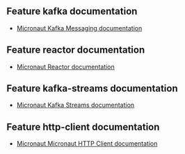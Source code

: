 ## Feature kafka documentation

- [Micronaut Kafka Messaging documentation](https://micronaut-projects.github.io/micronaut-kafka/latest/guide/index.html)

## Feature reactor documentation

- [Micronaut Reactor documentation](https://micronaut-projects.github.io/micronaut-reactor/snapshot/guide/index.html)

## Feature kafka-streams documentation

- [Micronaut Kafka Streams documentation](https://micronaut-projects.github.io/micronaut-kafka/latest/guide/index.html#kafkaStream)

## Feature http-client documentation

- [Micronaut Micronaut HTTP Client documentation](https://docs.micronaut.io/latest/guide/index.html#httpClient)

